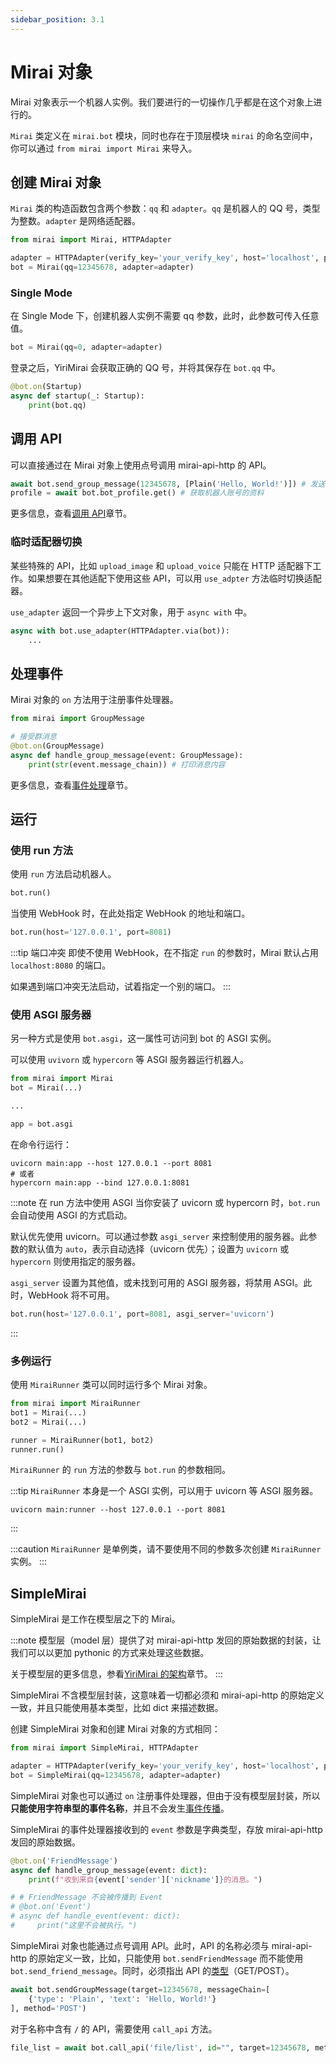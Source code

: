 ```yaml
---
sidebar_position: 3.1
---
```


# Mirai 对象

Mirai 对象表示一个机器人实例。我们要进行的一切操作几乎都是在这个对象上进行的。

`Mirai` 类定义在 `mirai.bot` 模块，同时也存在于顶层模块 `mirai` 的命名空间中，你可以通过 `from mirai import Mirai` 来导入。

## 创建 Mirai 对象

`Mirai` 类的构造函数包含两个参数：`qq` 和 `adapter`。`qq` 是机器人的 QQ 号，类型为整数。`adapter` 是网络适配器。

```python
from mirai import Mirai, HTTPAdapter

adapter = HTTPAdapter(verify_key='your_verify_key', host='localhost', port=8080)
bot = Mirai(qq=12345678, adapter=adapter)
```

### Single Mode

在 Single Mode 下，创建机器人实例不需要 qq 参数，此时，此参数可传入任意值。

```python
bot = Mirai(qq=0, adapter=adapter)
```

登录之后，YiriMirai 会获取正确的 QQ 号，并将其保存在 `bot.qq` 中。

```python
@bot.on(Startup)
async def startup(_: Startup):
    print(bot.qq)
```

## 调用 API

可以直接通过在 Mirai 对象上使用点号调用 mirai-api-http 的 API。

```python
await bot.send_group_message(12345678, [Plain('Hello, World!')]) # 发送群消息
profile = await bot.bot_profile.get() # 获取机器人账号的资料
```

更多信息，查看[调用 API](call-api.md)章节。

### 临时适配器切换

某些特殊的 API，比如 `upload_image` 和 `upload_voice` 只能在 HTTP 适配器下工作。如果想要在其他适配下使用这些 API，可以用 `use_adpter` 方法临时切换适配器。

`use_adapter` 返回一个异步上下文对象，用于 `async with` 中。

```python
async with bot.use_adapter(HTTPAdapter.via(bot)):
    ...
```

## 处理事件

Mirai 对象的 `on` 方法用于注册事件处理器。

```python
from mirai import GroupMessage

# 接受群消息
@bot.on(GroupMessage)
async def handle_group_message(event: GroupMessage):
    print(str(event.message_chain)) # 打印消息内容
```

更多信息，查看[事件处理](event-handling.mdx)章节。

## 运行

### 使用 run 方法

使用 `run` 方法启动机器人。

```python
bot.run()
```

当使用 WebHook 时，在此处指定 WebHook 的地址和端口。

```python
bot.run(host='127.0.0.1', port=8081)
```

:::tip 端口冲突
即使不使用 WebHook，在不指定 `run` 的参数时，Mirai 默认占用 `localhost:8080` 的端口。

如果遇到端口冲突无法启动，试着指定一个别的端口。
:::

### 使用 ASGI 服务器

另一种方式是使用 `bot.asgi`，这一属性可访问到 bot 的 ASGI 实例。

可以使用 `uvivorn` 或 `hypercorn` 等 ASGI 服务器运行机器人。

```python main.py
from mirai import Mirai
bot = Mirai(...)

...

app = bot.asgi
```

在命令行运行：

```shell
uvicorn main:app --host 127.0.0.1 --port 8081
# 或者
hypercorn main:app --bind 127.0.0.1:8081
```

:::note 在 run 方法中使用 ASGI
当你安装了 uvicorn 或 hypercorn 时，`bot.run` 会自动使用 ASGI 的方式启动。

默认优先使用 uvicorn。可以通过参数 `asgi_server` 来控制使用的服务器。此参数的默认值为 `auto`，表示自动选择（uvicorn 优先）；设置为 `uvicorn` 或 `hypercorn` 则使用指定的服务器。

`asgi_server` 设置为其他值，或未找到可用的 ASGI 服务器，将禁用 ASGI。此时，WebHook 将不可用。

```python
bot.run(host='127.0.0.1', port=8081, asgi_server='uvicorn')
```
:::

### 多例运行

使用 `MiraiRunner` 类可以同时运行多个 Mirai 对象。

```python
from mirai import MiraiRunner
bot1 = Mirai(...)
bot2 = Mirai(...)

runner = MiraiRunner(bot1, bot2)
runner.run()
```

`MiraiRunner` 的 `run` 方法的参数与 `bot.run` 的参数相同。

:::tip
`MiraiRunner` 本身是一个 ASGI 实例，可以用于 uvicorn 等 ASGI 服务器。

```shell
uvicorn main:runner --host 127.0.0.1 --port 8081
```
:::

:::caution
`MiraiRunner` 是单例类，请不要使用不同的参数多次创建 `MiraiRunner` 实例。
:::

## SimpleMirai

SimpleMirai 是工作在模型层之下的 Mirai。

:::note
模型层（model 层）提供了对 mirai-api-http 发回的原始数据的封装，让我们可以以更加 pythonic 的方式来处理这些数据。

关于模型层的更多信息，参看[YiriMirai 的架构](../advanced/structure-of-yiri-mirai.mdx)章节。
:::

SimpleMirai 不含模型层封装，这意味着一切都必须和 mirai-api-http 的原始定义一致，并且只能使用基本类型，比如 dict 来描述数据。

创建 SimpleMirai 对象和创建 Mirai 对象的方式相同：

```python
from mirai import SimpleMirai, HTTPAdapter

adapter = HTTPAdapter(verify_key='your_verify_key', host='localhost', port=8080)
bot = SimpleMirai(qq=12345678, adapter=adapter)
```

SimpleMirai 对象也可以通过 `on` 注册事件处理器，但由于没有模型层封装，所以**只能使用字符串型的事件名称**，并且不会发生[事件传播](event-handling.mdx#事件传播)。

SimpleMirai 的事件处理器接收到的 `event` 参数是字典类型，存放 mirai-api-http 发回的原始数据。

```python
@bot.on('FriendMessage')
async def handle_group_message(event: dict):
    print(f"收到来自{event['sender']['nickname']}的消息。")

# # FriendMessage 不会被传播到 Event
# @bot.on('Event')
# async def handle_event(event: dict):
#     print("这里不会被执行。")
```

SimpleMirai 对象也能通过点号调用 API。此时，API 的名称必须与 mirai-api-http 的原始定义一致，比如，只能使用 `bot.sendFriendMessage` 而不能使用 `bot.send_friend_message`。同时，必须指出 API 的[类型](call-api.md#api-类型)（GET/POST）。

```python
await bot.sendGroupMessage(target=12345678, messageChain=[
    {'type': 'Plain', 'text': 'Hello, World!'}
], method='POST')
```

对于名称中含有 `/` 的 API，需要使用 `call_api` 方法。

```python
file_list = await bot.call_api('file/list', id="", target=12345678, method='GET')
```
